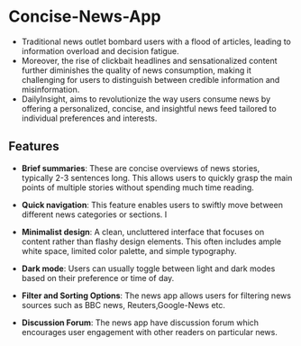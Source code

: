 # Concise-News-App

- Traditional news outlet bombard users with a flood of articles, leading to information overload and decision fatigue.
- Moreover, the rise of clickbait headlines and sensationalized content further diminishes the quality of news consumption, making it challenging for users to distinguish between credible information and misinformation.
- DailyInsight, aims to revolutionize the way users consume news by offering a personalized, concise, and insightful news feed tailored to individual preferences and interests.

## Features

- **Brief summaries**: These are concise overviews of news stories, typically 2-3 sentences long. This allows users to quickly grasp the main points of multiple stories without spending much time reading.
- **Quick navigation**: This feature enables users to swiftly move between different news categories or sections. I
- **Minimalist design**: A clean, uncluttered interface that focuses on content rather than flashy design elements. This often includes ample white space, limited color palette, and simple typography. 
- **Dark mode**: Users can usually toggle between light and dark modes based on their preference or time of day.
- **Filter and Sorting Options**: The news app allows users for filtering news sources such as BBC news, Reuters,Google-News etc.

- **Discussion Forum**: The news app have discussion forum which encourages user engagement with other readers on particular news.